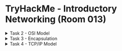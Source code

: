 #  TryHackMe - Introductory Networking (Room 013)

<details><summary>Task 2 - OSI Model</summary>
<p>

## Task 2.1

### Q: Which layer would choose to send data over TCP or UDP?

A: 4 - Transport Layer

## Task 2.2

### Q: Which layer checks received packets to make sure that they have not been corrupted?

A: 2 - Data Link

## Task 2.3

### Q: In which layer would data be formatted in preparation for transmission?

A: 2 - Data Link

## Task 2.4

### Q: Which layer transmits and receives data?

A: 1 - Physical

## Task 2.5

### Q: Which layer encrypts, compresses, or otherwise transforms the initial data to give it a standardised format?

A: 6 - Presentation

## Task 2.6

### Q: Which layer tracks communications between the host and receiving computers

A: 5 - Session

## Task 2.7

### Q: Which layer accepts communication requests from applications?

A: 7 - Application

## Task 2.8

### Q: Which layer handles logical addressing?

A: 3 - Network

## Task 2.9 

### Q: When sending data over TCP, what would you call the "bite-sized" pieces of data?

A: Segments

## Task 2.10

### Q: Which layer would the FTP protocol communicate with?

A: 7 - Application

## Task 2.11

### Q: Which transport layer protocol would be best suited to transmit a live video?

A: UDP

</p>
</details>

<details><summary>Task 3 - Encapsulation</summary>
<p>
	
## Task 3.1

### Q: How would you refer to data at layer 2 of the encapsulation process (with the OSI model)?

A: Frames

## Task 3.2

### Q: How would you refer to data at layer 4 of the encapsulation process (with the OSI model), if the UDP protocol has been selected?

A: Datagrams

## Task 3.3

### What process would a computer perform on a received message?

A: De-encapsulation

## Task 3.4

### Q: Which is the only layer of the OSI model to add a __trailer__ during encapsulation?

A: Data Link

## Task 3.5

### Q: Does encapsulation provide an extra layer of security (Aye/Nay)?

A: Aye

</p>
</details>

<details><summary>Task 4 - TCP/IP Model</summary>
<p>
	
## Task 4.1

### Q: Which model was introduced first, OSI or TCP/IP?

A: TCP/IP

## Task 4.2

### Q: Which layer of the TCP/IP model covers the functionality of the Transport Layer of the OSI model (Full Name)?

A: Transport

## Task 4.3

### Q: Which layer of the TCP/IP model covers the functionality of the Session layer of the OSI model (Full Name)?

A: Application

## Task 4.4

### Q: The Network Interface layer of the TCP/IP model covers the functionality of two layers in the OSI model. These layers are Data Link and ...?

A: Physical

## Task 4.5
 
### Which layer of the TCP/IP model handles the functionality of the OSI network layer?

A: Internet

## Task 4.6

### Q: What kind of protocol is TCP?

A: Connection-based

## Task 4.7

### Q: What is SYN short for?

A: Synchronized

## Task 4.8

### Q: What is the second step of the three way handshake?

A: SYN/ACK

## Task 4.9

### Q: What is the short name for the Acknowledgement segment in the three-way handshake?

A: ACK

</p>
</details>